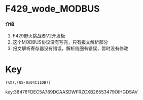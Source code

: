 # F429_wode_MODBUS

#### 介绍
1. F429野火挑战者V2开发板
2. 这个MODBUS协议没有写完，只有报文解析部分
3. 报文解析寄存器没有错误，解析线圈有错误，暂时没有修改

# Key
    (%X),(US-0x04C11DB7)
  key:38476FDEC5A789DCAASDWFRZCXB26553479OIHGDSAV
  